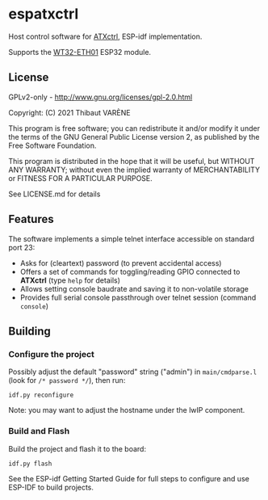 # espatxctrl

Host control software for [ATXctrl](http://hacks.slashdirt.org/hw/atxctrl/), ESP-idf implementation.

Supports the [WT32-ETH01](http://www.wireless-tag.com/portfolio/wt32-eth01/) ESP32 module.

## License

GPLv2-only - http://www.gnu.org/licenses/gpl-2.0.html

Copyright: (C) 2021 Thibaut VARÈNE

This program is free software; you can redistribute it and/or
modify it under the terms of the GNU General Public License version 2,
as published by the Free Software Foundation.

This program is distributed in the hope that it will be useful, but WITHOUT ANY WARRANTY;
without even the implied warranty of MERCHANTABILITY or FITNESS FOR A PARTICULAR PURPOSE.

See LICENSE.md for details


## Features

The software implements a simple telnet interface accessible on standard port 23:
- Asks for (cleartext) password (to prevent accidental access) 
- Offers a set of commands for toggling/reading GPIO connected to **ATXctrl** (type `help` for details)
- Allows setting console baudrate and saving it to non-volatile storage
- Provides full serial console passthrough over telnet session (command `console`)

## Building

### Configure the project

Possibly adjust the default "password" string ("admin") in `main/cmdparse.l` (look for `/* password */`), then run:

`idf.py reconfigure`

Note: you may want to adjust the hostname under the lwIP component.

### Build and Flash

Build the project and flash it to the board:

`idf.py flash`

See the ESP-idf Getting Started Guide for full steps to configure and use ESP-IDF to build projects.
